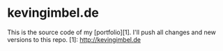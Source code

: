 kevingimbel.de
==============
This is the source code of my [portfolio][1].
I'll push all changes and new versions to this repo.
[1]: http://kevingimbel.de

